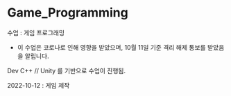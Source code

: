# Game_Programming

수업 : 게임 프로그래밍

- 이 수업은 코로나로 인해 영향을 받았으며, 10월 11일 기준 격리 해제 통보를 받았음을 알립니다.

Dev C++ // Unity 를 기반으로 수업이 진행됨.

2022-10-12 : 게임 제작 
